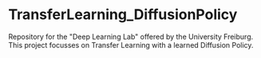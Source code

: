 # TransferLearning_DiffusionPolicy
Repository for the "Deep Learning Lab" offered by the University Freiburg. This project focusses on Transfer Learning with a learned Diffusion Policy.
